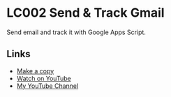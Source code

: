 # LC002 Send & Track Gmail

Send email and track it with Google Apps Script.

## Links

- [Make a copy](https://docs.google.com/spreadsheets/d/1_TaIa2iQaM4BUm5SG7Ktbl5DxWxEdhNB3uPwypYWJcc/copy)
- [Watch on YouTube](https://youtu.be/P8L3yRpSngI)
- [My YouTube Channel](https://youtube.com/ashtonfei/)
